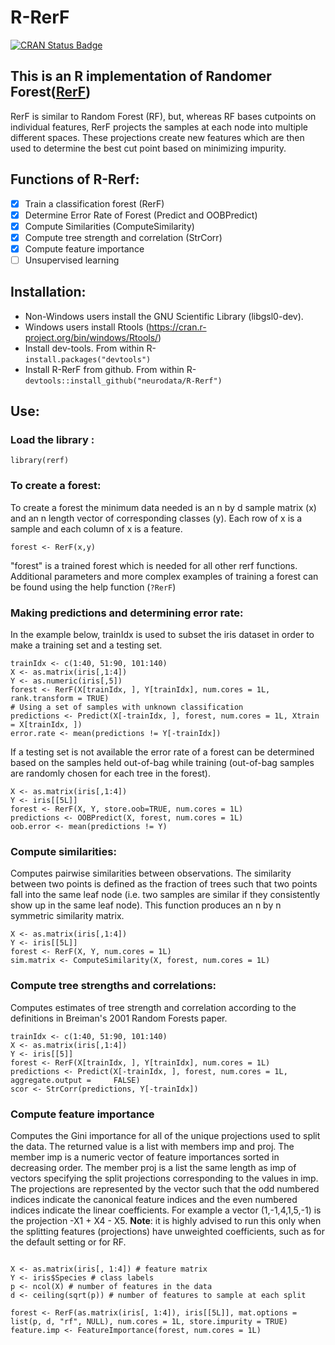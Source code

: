 # R-RerF

[![CRAN Status Badge](http://www.r-pkg.org/badges/version/rerf)](http://cran.r-project.org/web/packages/rerf)

## This is an R implementation of Randomer Forest([RerF](https://arxiv.org/pdf/1506.03410v2.pdf "arxiv link to RerF paper"))

RerF is similar to Random Forest (RF), but, whereas RF bases cutpoints on individual features, RerF projects the samples at each node into multiple different spaces.  These projections create new features which are then used to determine the best cut point based on minimizing impurity.   

## Functions of R-Rerf:
- [x] Train a classification forest (RerF)
- [x] Determine Error Rate of Forest (Predict and OOBPredict)
- [x] Compute Similarities (ComputeSimilarity)
- [x] Compute tree strength and correlation (StrCorr)
- [x] Compute feature importance
- [ ] Unsupervised learning

## Installation:
- Non-Windows users install the GNU Scientific Library (libgsl0-dev).
- Windows users install Rtools (https://cran.r-project.org/bin/windows/Rtools/)
- Install dev-tools.  From within R-  
```install.packages("devtools")```
- Install R-RerF from github.  From within R-  
```devtools::install_github("neurodata/R-Rerf")```

## Use:
###   Load the library :
```library(rerf)```

###   To create a forest:
To create a forest the minimum data needed is an n by d sample matrix (x) and an n length vector of corresponding classes (y).  Each row of x is a sample and each column of x is a feature.  

```forest <- RerF(x,y)```  
  
"forest" is a trained forest which is needed for all other rerf functions.  Additional parameters and more complex examples of training a forest can be found using the help function (```?RerF```)

###   Making predictions and determining error rate:
In the example below, trainIdx is used to subset the iris dataset in order to make a training set and a testing set.
```
trainIdx <- c(1:40, 51:90, 101:140)
X <- as.matrix(iris[,1:4])
Y <- as.numeric(iris[,5])
forest <- RerF(X[trainIdx, ], Y[trainIdx], num.cores = 1L, rank.transform = TRUE)
# Using a set of samples with unknown classification
predictions <- Predict(X[-trainIdx, ], forest, num.cores = 1L, Xtrain = X[trainIdx, ])
error.rate <- mean(predictions != Y[-trainIdx])
```

If a testing set is not available the error rate of a forest can be determined based on the samples held out-of-bag while training (out-of-bag samples are randomly chosen for each tree in the forest).
```
X <- as.matrix(iris[,1:4])
Y <- iris[[5L]]
forest <- RerF(X, Y, store.oob=TRUE, num.cores = 1L)
predictions <- OOBPredict(X, forest, num.cores = 1L)
oob.error <- mean(predictions != Y)
```  
  
###   Compute similarities:
Computes pairwise similarities between observations. The similarity between two points is defined as the fraction of trees such that two points fall into the same leaf node (i.e. two samples are similar if they consistently show up in the same leaf node).  This function produces an n by n symmetric similarity matrix.  
```  
X <- as.matrix(iris[,1:4])
Y <- iris[[5L]]
forest <- RerF(X, Y, num.cores = 1L)
sim.matrix <- ComputeSimilarity(X, forest, num.cores = 1L)
```  
  
###   Compute tree strengths and correlations:
Computes estimates of tree strength and correlation according to the definitions in Breiman's 2001 Random Forests paper.  
```
trainIdx <- c(1:40, 51:90, 101:140)
X <- as.matrix(iris[,1:4])
Y <- iris[[5]]
forest <- RerF(X[trainIdx, ], Y[trainIdx], num.cores = 1L)
predictions <- Predict(X[-trainIdx, ], forest, num.cores = 1L, aggregate.output =     FALSE)
scor <- StrCorr(predictions, Y[-trainIdx])
```

###   Compute feature importance
Computes the Gini importance for all of the unique projections used to split the data. The returned value is a list with members imp and proj. The member imp is a numeric vector of feature importances sorted in decreasing order. The member proj is a list the same length as imp of vectors specifying the split projections corresponding to the values in imp. The projections are represented by the vector such that the odd numbered indices indicate the canonical feature indices and the even numbered indices indicate the linear coefficients. For example a vector (1,-1,4,1,5,-1) is the projection -X1 + X4 - X5. **Note**: it is highly advised to run this only when the splitting features (projections) have unweighted coefficients, such as for the default setting or for RF.
```

X <- as.matrix(iris[, 1:4]) # feature matrix
Y <- iris$Species # class labels
p <- ncol(X) # number of features in the data
d <- ceiling(sqrt(p)) # number of features to sample at each split

forest <- RerF(as.matrix(iris[, 1:4]), iris[[5L]], mat.options = list(p, d, "rf", NULL), num.cores = 1L, store.impurity = TRUE)
feature.imp <- FeatureImportance(forest, num.cores = 1L)
```